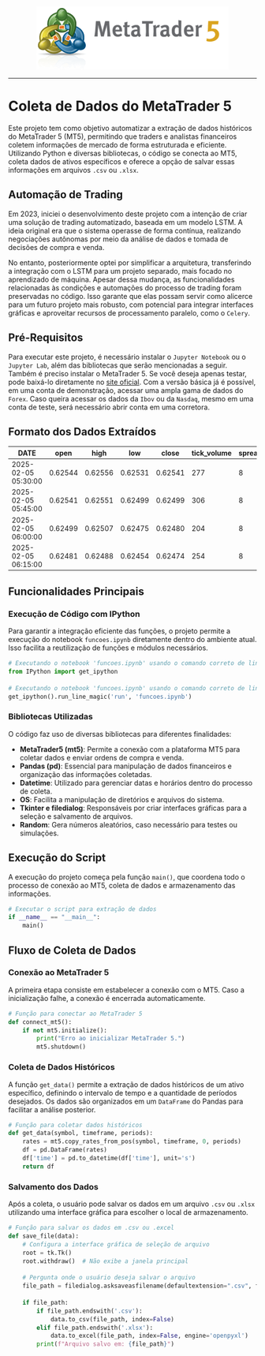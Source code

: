 <div align="center">
  <img src="imagens/cover.png" />
</div>
<hr>

# Coleta de Dados do MetaTrader 5

Este projeto tem como objetivo automatizar a extração de dados históricos do MetaTrader 5 (MT5), permitindo que traders e analistas financeiros coletem informações de mercado de forma estruturada e eficiente. Utilizando Python e diversas bibliotecas, o código se conecta ao MT5, coleta dados de ativos específicos e oferece a opção de salvar essas informações em arquivos `.csv` ou `.xlsx`.

## Automação de Trading

Em 2023, iniciei o desenvolvimento deste projeto com a intenção de criar uma solução de trading automatizado, baseada em um modelo LSTM. A ideia original era que o sistema operasse de forma contínua, realizando negociações autônomas por meio da análise de dados e tomada de decisões de compra e venda.

No entanto, posteriormente optei por simplificar a arquitetura, transferindo a integração com o LSTM para um projeto separado, mais focado no aprendizado de máquina. Apesar dessa mudança, as funcionalidades relacionadas às condições e automações do processo de trading foram preservadas no código. Isso garante que elas possam servir como alicerce para um futuro projeto mais robusto, com potencial para integrar interfaces gráficas e aproveitar recursos de processamento paralelo, como o `Celery`.

## Pré-Requisitos

Para executar este projeto, é necessário instalar o `Jupyter Notebook` ou o `Jupyter Lab`, além das bibliotecas que serão mencionadas a seguir. Também é preciso instalar o MetaTrader 5. Se você deseja apenas testar, pode baixá-lo diretamente no [site oficial](https://www.metatrader5.com/pt/download). Com a versão básica já é possível, em uma conta de demonstração, acessar uma ampla gama de dados do `Forex`. Caso queira acessar os dados da `Ibov` ou da `Nasdaq`, mesmo em uma conta de teste, será necessário abrir conta em uma corretora.

## Formato dos Dados Extraídos

<div align="center">

| DATE                | open    | high    | low     | close   | tick_volume | spread |
| ------------------- | ------- | ------- | ------- | ------- | ----------- | ------ |
| 2025-02-05 05:30:00 | 0.62544 | 0.62556 | 0.62531 | 0.62541 | 277         | 8      |
| 2025-02-05 05:45:00 | 0.62541 | 0.62551 | 0.62499 | 0.62499 | 306         | 8      |
| 2025-02-05 06:00:00 | 0.62499 | 0.62507 | 0.62475 | 0.62480 | 204         | 8      |
| 2025-02-05 06:15:00 | 0.62481 | 0.62488 | 0.62454 | 0.62474 | 254         | 8      |

</div>

## Funcionalidades Principais

### Execução de Código com IPython
Para garantir a integração eficiente das funções, o projeto permite a execução do notebook `funcoes.ipynb` diretamente dentro do ambiente atual. Isso facilita a reutilização de funções e módulos necessários.

```python
# Executando o notebook 'funcoes.ipynb' usando o comando correto de line magic
from IPython import get_ipython

# Executando o notebook 'funcoes.ipynb' usando o comando correto de line magic
get_ipython().run_line_magic('run', 'funcoes.ipynb')
```

### Bibliotecas Utilizadas
O código faz uso de diversas bibliotecas para diferentes finalidades:

- **MetaTrader5 (mt5)**: Permite a conexão com a plataforma MT5 para coletar dados e enviar ordens de compra e venda.
- **Pandas (pd)**: Essencial para manipulação de dados financeiros e organização das informações coletadas.
- **Datetime**: Utilizado para gerenciar datas e horários dentro do processo de coleta.
- **OS**: Facilita a manipulação de diretórios e arquivos do sistema.
- **Tkinter e filedialog**: Responsáveis por criar interfaces gráficas para a seleção e salvamento de arquivos.
- **Random**: Gera números aleatórios, caso necessário para testes ou simulações.

## Execução do Script

A execução do projeto começa pela função `main()`, que coordena todo o processo de conexão ao MT5, coleta de dados e armazenamento das informações.

```python
# Executar o script para extração de dados
if __name__ == "__main__":
    main()
```

## Fluxo de Coleta de Dados

### Conexão ao MetaTrader 5
A primeira etapa consiste em estabelecer a conexão com o MT5. Caso a inicialização falhe, a conexão é encerrada automaticamente.

```python
# Função para conectar ao MetaTrader 5
def connect_mt5():
    if not mt5.initialize():
        print("Erro ao inicializar MetaTrader 5.")
        mt5.shutdown()
```

### Coleta de Dados Históricos
A função `get_data()` permite a extração de dados históricos de um ativo específico, definindo o intervalo de tempo e a quantidade de períodos desejados. Os dados são organizados em um `DataFrame` do Pandas para facilitar a análise posterior.

```python
# Função para coletar dados históricos
def get_data(symbol, timeframe, periods):
    rates = mt5.copy_rates_from_pos(symbol, timeframe, 0, periods)
    df = pd.DataFrame(rates)
    df['time'] = pd.to_datetime(df['time'], unit='s')
    return df
```

### Salvamento dos Dados
Após a coleta, o usuário pode salvar os dados em um arquivo `.csv` ou `.xlsx` utilizando uma interface gráfica para escolher o local de armazenamento.

```python
# Função para salvar os dados em .csv ou .excel
def save_file(data):
    # Configura a interface gráfica de seleção de arquivo
    root = tk.Tk()
    root.withdraw()  # Não exibe a janela principal

    # Pergunta onde o usuário deseja salvar o arquivo
    file_path = filedialog.asksaveasfilename(defaultextension=".csv", filetypes=[("CSV files", "*.csv"), ("Excel files", "*.xlsx")])
    
    if file_path:
        if file_path.endswith('.csv'):
            data.to_csv(file_path, index=False)
        elif file_path.endswith('.xlsx'):
            data.to_excel(file_path, index=False, engine='openpyxl')
        print(f"Arquivo salvo em: {file_path}")
```
